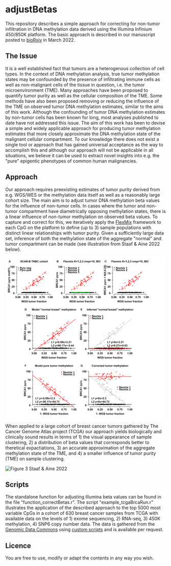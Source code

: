 # adjustBetas
This repository describes a simple approach for correcting for non-tumor infiltration in DNA methylation data derived using the Illumina Infinium 450/850K platform. The basic approach is described in our manuscript posted to [bioRxiv](https://doi.org/10.1101/2022.03.04.483052) in March 2022.

## The Issue
It is a well established fact that tumors are a heterogenous collection of cell types. In the context of DNA methylation analysis, true tumor methylation states may be confounded by the presence of infiltrating immune cells as well as non-malignant cells of the tissue in question, i.e. the tumor microenvironment (TME). Many approaches have been proposed to quantify tumor purity as well as the cellular composition of the TME. Some methods have also been proposed removing or reducing the influence of the TME on observed tumor DNA methylation estimates, similar to the aims of this work. Although the confounding of tumor DNA methylation estimates by non-tumor cells has been known for long, most analyses published to date have not addressed this issue. The aim of this work has been to devise a simple and widely applicable approach for producing tumor methylation estimates that more closely approximate the DNA methylation state of the malignant cellular compartment. To our knowledge there does not exist a single tool or approach that has gained universal acceptance as the way to accomplish this and although our approach will not be applicable in all situations, we believe it can be used to extract novel insights into e.g. the "pure" epigentic phenotypes of common human malignancies. 

## Approach
Our approach requires preexisting estimates of tumor purity derived from e.g. WGS/WES or the methylation data itself as well as a reasonably large cohort size. The main aim is to adjust tumor DNA methylation beta values for the influence of non-tumor cells. In cases where the tumor and non-tumor compartment have diametrically opposing methylation states, there is a linear influence of non-tumor methylation on observed beta values. To capture and correct for this, we iteratively apply the [FlexMix](https://cran.r-project.org/web/packages/flexmix) framework to each CpG on the platform to define (up to 3) sample populations with distinct linear relationships with tumor purity. Given a sufficiently large data set, inference of both the methylation state of the aggregate "normal" and tumor compartment can be made (see illustration from Staaf & Aine 2022 below).

![Figure 1 Staaf & Aine 2022](images/fig1.png?raw=true)

When applied to a large cohort of breast cancer tumors gathered by The Cancer Genome Atlas project (TCGA) our approach yields biologically and clinically sound results in terms of 1) the visual appearance of sample clustering, 2) a distribution of beta values that corresponds better to theretical expactiations, 3) an accurate approximation of the aggregate methylation state of the TME, and 4) a smaller influence of tumor purity (TME) on sample clustering.

![Figure 3 Staaf & Aine 2022](images/fig3.png?raw=true)

## Scripts 
The standalone function for adjusting Illumina beta values can be found in the file "function_correctBetas.r". The script "example_tcgaBrcaRun.r" illustrates the application of the described approach to the top 5000 most variable CpGs in a cohort of 630 breast cancer samples from TCGA with available data on the levels of 1) exome sequencing, 2) RNA-seq, 3) 450K methylation, 4) SNP6 copy number data. The data is gathered from the [Genomic Data Commons](https://portal.gdc.cancer.gov/) using [custom scripts](https://github.com/StaafLab/tcgaBrca) and is available per request.

## Licence
You are free to use, modify or adapt the contents in any way you wish. 